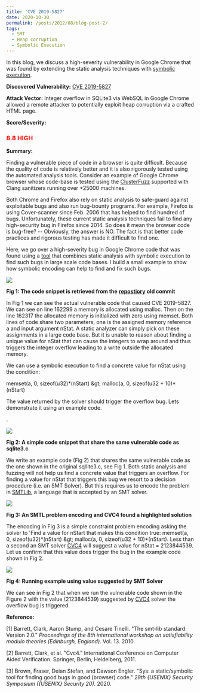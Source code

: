 ```yaml
---
title: 'CVE 2019-5827'
date: 2020-10-30
permalink: /posts/2012/08/blog-post-2/
tags:
  - SMT
  - Heap corruption
  - Symbolic Execution
---
```


In this blog, we discuss a high-severity vulnerability in Google Chrome that was found by extending the static analysis techniques with [symbolic execution](https://courses.cs.washington.edu/courses/cse403/16au/lectures/L16.pdf).

**Discovered Vulnerability:** [CVE 2019-5827](https://nvd.nist.gov/vuln/detail/CVE-2019-5827)

**Attack Vector:** Integer overflow in SQLite3 via WebSQL in Google Chrome allowed a remote attacker to potentially exploit heap corruption via a crafted HTML page.

**Score/Severity:**  <h3 style="color:#ff0000">8.8 HIGH</h3>

**Summary:**

Finding a vulnerable piece of code in a browser is quite difficult. Because the quality of code is relatively better and it is also rigorously tested using the automated analysis tools. Consider an example of Google Chrome browser whose code-base is tested using the [ClusterFuzz](https://github.com/google/clusterfuzz) supported with Clang sanitizers running over +25000 machines.

Both Chrome and Firefox also rely on static analysis to safe-guard against exploitable bugs and also run bug-bounty programs. For example, Firefox is using Cover-scanner since Feb. 2006 that has helped to find hundred of bugs. Unfortunately, these current static analysis techniques fail to find any high-security bug in Firefox since 2014. So does it mean the browser code is bug-free? -- Obviously, the answer is NO. The fact is that better code practices and rigorous testing has made it difficult to find one.

Here, we go over a high-severity bug in Google Chrome code that was found using a [tool](https://github.com/PLSysSec/sys) that combines static analysis with symbolic execution to find such bugs in large scale code bases. I build a small example to show how symbolic encoding can help to find and fix such bugs.

![](http://farif.github.io/files/blogs/cve-chrome/fig1.png)

**Fig 1: The code snippet is retrieved from the** [**repostiory**](https://raw.githubusercontent.com/aosp-mirror/platform_external_sqlite/18c26a364fe8979b5dbbd93a439c49b2db5d104c/dist/sqlite3.c) **old commit**

In Fig 1 we can see the actual vulnerable code that caused CVE 2019-5827. We can see on line 162299 a memory is allocated using malloc. Then on the line 162317 the allocated memory is initialized with zero using memset. Both lines of code share two parameters, one is the assigned memory reference a and input argument nStat. A static analyzer can simply pick on these assignments in a large code base. But it is unable to reason about finding a unique value for nStat that can cause the integers to wrap around and thus triggers the integer overflow leading to a write outside the allocated memory.

We can use a symbolic execution to find a concrete value for nStat using the condition:

memset(a, 0, sizeof(u32)\*(nStart) \&gt; malloc(a, 0, sizeof(u32 + 10)\*(nStart)

The value returned by the solver should trigger the overflow bug. Lets demonstrate it using an example code.

.

![](http://farif.github.io/files/blogs/cve-chrome/fig2.png)

**Fig 2: A simple code snippet that share the same vulnerable code as sqlite3.c**

We write an example code (Fig 2) that shares the same vulnerable code as the one shown in the original sqllite3.c, see Fig 1. Both static analysis and fuzzing will not help us find a concrete value that triggers an overflow. For finding a value for nStat that triggers this bug we resort to a decision procedure (i.e. an SMT Solver). But this requires us to encode the problem in [SMTLib](http://smtlib.cs.uiowa.edu/), a language that is accepted by an SMT solver.

![](http://farif.github.io/files/blogs/cve-chrome/fig3.png)

**Fig 3: An SMTL problem encoding and CVC4 found a highlighted solution**

The encoding in Fig 3 is a simple constraint problem encoding asking the solver to &#39;Find a value for nStart that makes this condition true: memset(a, 0, sizeof(u32)\*(nStart) \&gt; malloc(a, 0, sizeof(u32 + 10)\*(nStart). Less than a second an SMT solver [CVC4](https://github.com/CVC4/CVC4) will suggest a value for nStat = 2123844539. Let us confirm that this value does trigger the bug in the example code shown in Fig 2.

![](http://farif.github.io/files/blogs/cve-chrome/fig4.png)

**Fig 4: Running example using value suggested by SMT Solver**

We can see in Fig 2 that when we run the vulnerable code shown in the Figure 2 with the value (2123844539) suggested by [CVC4](https://github.com/CVC4/CVC4) solver the overflow bug is triggered.

**Reference:**

[1] Barrett, Clark, Aaron Stump, and Cesare Tinelli. &quot;The smt-lib standard: Version 2.0.&quot; _Proceedings of the 8th international workshop on satisfiability modulo theories (Edinburgh, England)_. Vol. 13. 2010.

[2] Barrett, Clark, et al. &quot;Cvc4.&quot; International Conference on Computer Aided Verification. Springer, Berlin, Heidelberg, 2011.

[3] Brown, Fraser, Deian Stefan, and Dawson Engler. &quot;Sys: a static/symbolic tool for finding good bugs in good (browser) code.&quot; _29th {USENIX} Security Symposium ({USENIX} Security 20)_. 2020.